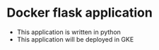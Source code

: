 # Docker flask application
- This application is written in python
- This application will be deployed in GKE


